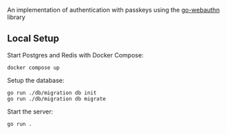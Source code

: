 An implementation of authentication with passkeys using the [go-webauthn](https://github.com/go-webauthn/webauthn) library

## Local Setup

Start Postgres and Redis with Docker Compose:

```
docker compose up
```

Setup the database:

```
go run ./db/migration db init
go run ./db/migration db migrate
```

Start the server:

```
go run .
```
